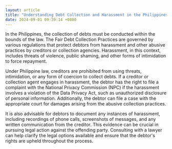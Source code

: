 ```yaml
---
layout: article
title: "Understanding Debt Collection and Harassment in the Philippines"
date: 2024-09-01 09:39:14 +0800
---
```


<p>In the Philippines, the collection of debts must be conducted within the bounds of the law. The Fair Debt Collection Practices are governed by various regulations that protect debtors from harassment and other abusive practices by creditors or collection agencies. Harassment, in this context, includes threats of violence, public shaming, and other forms of intimidation to force repayment.</p><p>Under Philippine law, creditors are prohibited from using threats, intimidation, or any form of coercion to collect debts. If a creditor or collection agent engages in harassment, the debtor has the right to file a complaint with the National Privacy Commission (NPC) if the harassment involves a violation of the Data Privacy Act, such as unauthorized disclosure of personal information. Additionally, the debtor can file a case with the appropriate court for damages arising from the abusive collection practices.</p><p>It is also advisable for debtors to document any instances of harassment, including recordings of phone calls, screenshots of messages, and any written communication from the creditor. This evidence can be crucial in pursuing legal action against the offending party. Consulting with a lawyer can help clarify the legal options available and ensure that the debtor's rights are upheld throughout the process.</p>